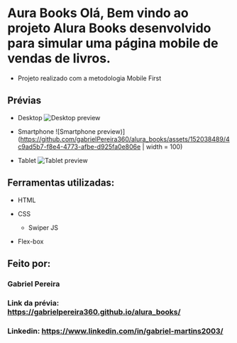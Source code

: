 # Aura Books Olá, Bem vindo ao projeto Alura Books desenvolvido para simular uma página mobile de vendas de livros.

- Projeto realizado com a metodologia Mobile First

## Prévias
- Desktop
![Desktop preview](https://github.com/gabrielPereira360/alura_books/assets/152038489/fdcac44e-dd0b-4b24-a7c1-268d1ba54c91)

- Smartphone
![Smartphone preview)](https://github.com/gabrielPereira360/alura_books/assets/152038489/4c9ad5b7-f8e4-4773-afbe-d925fa0e806e | width = 100) 

- Tablet 
![Tablet preview](https://github.com/gabrielPereira360/alura_books/assets/152038489/ddfb8055-956b-4ef7-8423-4a1f1cb6bd88)



## Ferramentas utilizadas:

* HTML

* CSS
  * Swiper JS

* Flex-box

## Feito por:

### Gabriel Pereira

### Link da prévia: https://gabrielpereira360.github.io/alura_books/

### Linkedin: https://www.linkedin.com/in/gabriel-martins2003/

